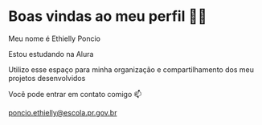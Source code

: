 # Boas vindas ao meu perfil 💙💙
Meu nome é Ethielly Poncio

Estou estudando na Alura

Utilizo esse espaço para minha organização e compartilhamento dos meu projetos desenvolvidos

Você pode entrar em contato comigo 📫

poncio.ethielly@escola.pr.gov.br

